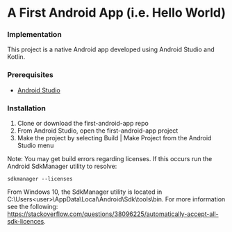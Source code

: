 # A First Android App (i.e. Hello World)

### Implementation

This project is a native Android app developed using Android Studio and Kotlin.

### Prerequisites

- [Android Studio](https://developer.android.com/studio)

### Installation

1. Clone or download the first-android-app repo
1. From Android Studio, open the first-android-app project
1. Make the project by selecting Build | Make Project from the Android Studio menu

Note: You may get build errors regarding licenses. If this occurs run the Android SdkManager utility to resolve:
```
sdkmanager --licenses
```
From Windows 10, the SdkManager utility is located in C:\Users\<user>\AppData\Local\Android\Sdk\tools\bin. For more information see the following: https://stackoverflow.com/questions/38096225/automatically-accept-all-sdk-licences. 